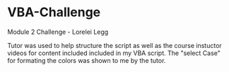 # VBA-Challenge
Module 2 Challenge - Lorelei Legg


Tutor was used to help structure the script as well as the course instuctor videos for content included included in my VBA script. The "select Case" for formating the colors was shown to me by the tutor.
